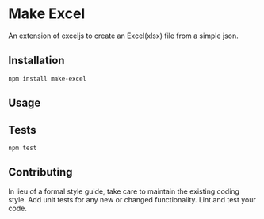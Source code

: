 Make Excel
=========

An extension of exceljs to create an Excel(xlsx) file from a simple json.

## Installation

  `npm install make-excel`

## Usage



## Tests

  `npm test`

## Contributing

In lieu of a formal style guide, take care to maintain the existing coding style. Add unit tests for any new or changed functionality. Lint and test your code.